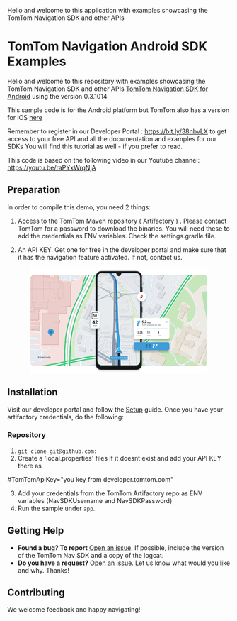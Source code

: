 

Hello and welcome to this application with examples showcasing the TomTom Navigation SDK and other APIs



# TomTom Navigation Android SDK Examples

Hello and welcome to this repository with examples showcasing the TomTom Navigation SDK and other APIs [TomTom Navigation SDK for Android](https://developer.tomtom.com/android/navigation/documentation/overview/introduction) using the version 0.3.1014

This sample code is for the Android platform but TomTom also has a version for iOS [here](https://github.com/tomtom-international/migration-tutorial-ios-sdk)

Remember to register in our Developer Portal : https://bit.ly/38nbvLX to get access to your free API and all the documentation and examples for our SDKs You will find this tutorial as well - if you prefer to read.

This code is based on the following video in our Youtube channel: https://youtu.be/raPYxWrqNjA

## Preparation

In order to compile this demo, you need 2 things:
1. Access to the TomTom Maven repository ( Artifactory ) . Please contact TomTom for a password to download the binaries. You will need these to add the credentials as ENV variables. Check the settings.gradle file.

2. An API KEY. Get one for free in the developer portal and make sure that it has the navigation feature activated. If not, contact us.

<div align="center">
  <img align="center" src=".github/navsdk-splash.png" width="400"/>
</div>

## Installation

Visit our developer portal and follow the [Setup](https://developer.tomtom.com/android/navigation/documentation/overview/project-set-up) guide. Once you have your artifactory credentials, do the following:

### Repository

1. `git clone git@github.com:`
2. Create a 'local.properties' files if it doesnt exist and add your API KEY there as

#TomTomApiKey="you key from developer.tomtom.com"

3. Add your credentials from the TomTom Artifactory repo as ENV variables (NavSDKUsername and NavSDKPassword)
4. Run the sample under `app`.


## Getting Help

- **Found a bug? To report** [Open an issue](https://github.com//issues). If possible, include the version of the TomTom Nav SDK and a copy of the logcat.
- **Do you have a request?** [Open an issue](https://github.com/issues/). Let us know what would you like and why. Thanks!

## Contributing

We welcome feedback and happy navigating!
